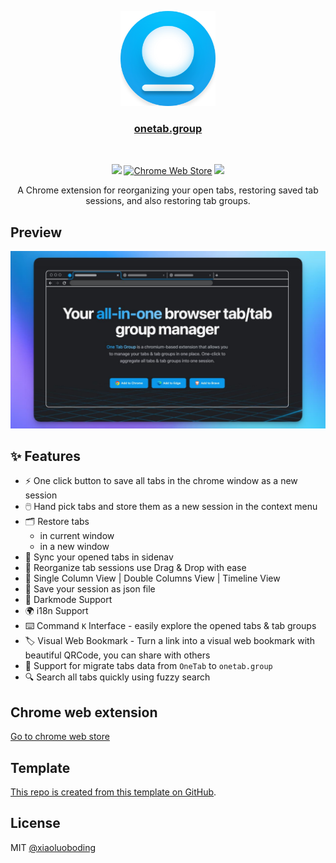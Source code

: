 <p align="center">
  <a href="https://github.com/one-tab-group/onetab.group">
    <img src="/public/logo.svg" width="152">
  </a>
  <h3 align="center">
    <a href="https://github.com/one-tab-group/onetab.group">
      onetab.group
    </a>
  </h3>
  <br>
  <p align="center">
    <a href="https://chrome.google.com/webstore/detail/one-tab-group/lajbajamkpmkmldodfbljkjihppdclbm"><img src="https://img.shields.io/chrome-web-store/v/lajbajamkpmkmldodfbljkjihppdclbm?color=%234285F4&logo=googlechrome&logoColor=%234285F4&style=for-the-badge"></a>
    <a href="https://chrome.google.com/webstore/detail/one-tab-group/lajbajamkpmkmldodfbljkjihppdclbm"><img alt="Chrome Web Store" src="https://img.shields.io/chrome-web-store/users/lajbajamkpmkmldodfbljkjihppdclbm?color=%234298f4&style=for-the-badge"></a>
    <a href="https://chrome.google.com/webstore/detail/one-tab-group/lajbajamkpmkmldodfbljkjihppdclbm"><img src="https://img.shields.io/badge/Mircosoft%20Edge-v2.1.1-white?color=%234298f4&style=for-the-badge&logo=microsoftedge"></a>
  </p>
  <p align="center">
    A Chrome extension for reorganizing your open tabs, restoring saved tab sessions, and also restoring tab groups.
  </p>
</p>

## Preview

![](/public/preview.jpg)

## ✨ Features

- ⚡️ One click button to save all tabs in the chrome window as a new session
- 🖱️ Hand pick tabs and store them as a new session in the context menu
- 🗂️ Restore tabs
  - in current window
  - in a new window
- 🔄 Sync your opened tabs in sidenav
- 🤏 Reorganize tab sessions use Drag & Drop with ease
- 🔲 Single Column View | Double Columns View | Timeline View
- 📑 Save your session as json file
- 🌛 Darkmode Support
- 🌍 i18n Support
- ⌨️ Command `K` Interface - easily explore the opened tabs & tab groups
- 🏷️ Visual Web Bookmark - Turn a link into a visual web bookmark with beautiful QRCode, you can share with others
- 🔖 Support for migrate tabs data from `OneTab` to `onetab.group`
- 🔍 Search all tabs quickly using fuzzy search

## Chrome web extension

[Go to chrome web store](https://chrome.google.com/webstore/detail/one-tab-group/lajbajamkpmkmldodfbljkjihppdclbm)

## Template

[This repo is created from this template on GitHub](https://github.com/xiaoluoboding/nuxt3-starter/generate).

## License

MIT [@xiaoluoboding](https://github.com/xiaoluoboding)
